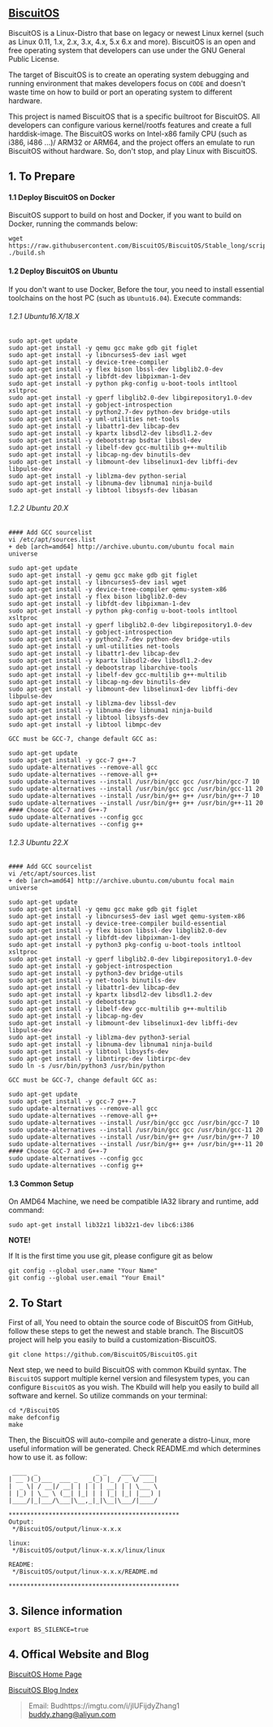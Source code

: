 [BiscuitOS](https://biscuitos.github.io/)                                   
----------------------------------------------

[](https://imgtu.com/i/jIUFij)

BiscuitOS is a Linux-Distro that base on legacy or newest Linux kernel (such as Linux 0.11, 1.x, 2.x, 3.x, 4.x, 5.x 6.x and more).  BiscuitOS is an open and free operating system that  developers can use under the GNU General Public License.

The target of BiscuitOS is to create an operating system debugging and running environment that makes developers focus on `CODE` and doesn't waste time on how to build or port an operating system to different hardware. 

This project is named BiscuitOS that is a specific builtroot for BiscuitOS. All developers can configure various kernel/rootfs features and create a full harddisk-image. The BiscuitOS works on Intel-x86 family CPU (such as i386, i486 ...)/ ARM32 or ARM64, and the project offers an emulate to run BiscuitOS without hardware. So, don't stop, and play Linux with BiscuitOS. 

## 1. To Prepare

#### 1.1 Deploy BiscuitOS on Docker

BiscuitOS support to build on host and Docker, if you want to build on Docker, running the commands below:

```
wget https://raw.githubusercontent.com/BiscuitOS/BiscuitOS/Stable_long/scripts/Docker/build.sh
./build.sh
```

#### 1.2 Deploy BiscuitOS on Ubuntu 

If you don't want to use Docker, Before the tour, you need to install essential toolchains on the host PC (such as `Ubuntu16.04`). Execute commands:

###### 1.2.1 Ubuntu16.X/18.X

```
sudo apt-get update
sudo apt-get install -y qemu gcc make gdb git figlet
sudo apt-get install -y libncurses5-dev iasl wget
sudo apt-get install -y device-tree-compiler
sudo apt-get install -y flex bison lbssl-dev libglib2.0-dev
sudo apt-get install -y libfdt-dev libpixman-1-dev
sudo apt-get install -y python pkg-config u-boot-tools intltool xsltproc
sudo apt-get install -y gperf libglib2.0-dev libgirepository1.0-dev
sudo apt-get install -y gobject-introspection
sudo apt-get install -y python2.7-dev python-dev bridge-utils
sudo apt-get install -y uml-utilities net-tools
sudo apt-get install -y libattr1-dev libcap-dev
sudo apt-get install -y kpartx libsdl2-dev libsdl1.2-dev
sudo apt-get install -y debootstrap bsdtar libssl-dev
sudo apt-get install -y libelf-dev gcc-multilib g++-multilib
sudo apt-get install -y libcap-ng-dev binutils-dev
sudo apt-get install -y libmount-dev libselinux1-dev libffi-dev libpulse-dev
sudo apt-get install -y liblzma-dev python-serial
sudo apt-get install -y libnuma-dev libnuma1 ninja-build
sudo apt-get install -y libtool libsysfs-dev libasan
```

###### 1.2.2 Ubuntu 20.X

```
#### Add GCC sourcelist
vi /etc/apt/sources.list
+ deb [arch=amd64] http://archive.ubuntu.com/ubuntu focal main universe

sudo apt-get update
sudo apt-get install -y qemu gcc make gdb git figlet
sudo apt-get install -y libncurses5-dev iasl wget
sudo apt-get install -y device-tree-compiler qemu-system-x86
sudo apt-get install -y flex bison libglib2.0-dev
sudo apt-get install -y libfdt-dev libpixman-1-dev
sudo apt-get install -y python pkg-config u-boot-tools intltool xsltproc
sudo apt-get install -y gperf libglib2.0-dev libgirepository1.0-dev
sudo apt-get install -y gobject-introspection
sudo apt-get install -y python2.7-dev python-dev bridge-utils
sudo apt-get install -y uml-utilities net-tools
sudo apt-get install -y libattr1-dev libcap-dev
sudo apt-get install -y kpartx libsdl2-dev libsdl1.2-dev
sudo apt-get install -y debootstrap libarchive-tools
sudo apt-get install -y libelf-dev gcc-multilib g++-multilib
sudo apt-get install -y libcap-ng-dev binutils-dev
sudo apt-get install -y libmount-dev libselinux1-dev libffi-dev libpulse-dev
sudo apt-get install -y liblzma-dev libssl-dev 
sudo apt-get install -y libnuma-dev libnuma1 ninja-build
sudo apt-get install -y libtool libsysfs-dev
sudo apt-get install -y libtool libmpc-dev

GCC must be GCC-7, change default GCC as:

sudo apt-get update
sudo apt-get install -y gcc-7 g++-7
sudo update-alternatives --remove-all gcc
sudo update-alternatives --remove-all g++
sudo update-alternatives --install /usr/bin/gcc gcc /usr/bin/gcc-7 10
sudo update-alternatives --install /usr/bin/gcc gcc /usr/bin/gcc-11 20
sudo update-alternatives --install /usr/bin/g++ g++ /usr/bin/g++-7 10
sudo update-alternatives --install /usr/bin/g++ g++ /usr/bin/g++-11 20
#### Choose GCC-7 and G++-7
sudo update-alternatives --config gcc
sudo update-alternatives --config g++
```

###### 1.2.3 Ubuntu 22.X

```
#### Add GCC sourcelist
vi /etc/apt/sources.list
+ deb [arch=amd64] http://archive.ubuntu.com/ubuntu focal main universe

sudo apt-get update
sudo apt-get install -y qemu gcc make gdb git figlet
sudo apt-get install -y libncurses5-dev iasl wget qemu-system-x86
sudo apt-get install -y device-tree-compiler build-essential
sudo apt-get install -y flex bison libssl-dev libglib2.0-dev
sudo apt-get install -y libfdt-dev libpixman-1-dev
sudo apt-get install -y python3 pkg-config u-boot-tools intltool xsltproc
sudo apt-get install -y gperf libglib2.0-dev libgirepository1.0-dev
sudo apt-get install -y gobject-introspection
sudo apt-get install -y python3-dev bridge-utils
sudo apt-get install -y net-tools binutils-dev
sudo apt-get install -y libattr1-dev libcap-dev
sudo apt-get install -y kpartx libsdl2-dev libsdl1.2-dev
sudo apt-get install -y debootstrap
sudo apt-get install -y libelf-dev gcc-multilib g++-multilib
sudo apt-get install -y libcap-ng-dev
sudo apt-get install -y libmount-dev libselinux1-dev libffi-dev libpulse-dev
sudo apt-get install -y liblzma-dev python3-serial
sudo apt-get install -y libnuma-dev libnuma1 ninja-build
sudo apt-get install -y libtool libsysfs-dev
sudo apt-get install -y libntirpc-dev libtirpc-dev
sudo ln -s /usr/bin/python3 /usr/bin/python

GCC must be GCC-7, change default GCC as:

sudo apt-get update
sudo apt-get install -y gcc-7 g++-7
sudo update-alternatives --remove-all gcc
sudo update-alternatives --remove-all g++
sudo update-alternatives --install /usr/bin/gcc gcc /usr/bin/gcc-7 10
sudo update-alternatives --install /usr/bin/gcc gcc /usr/bin/gcc-11 20
sudo update-alternatives --install /usr/bin/g++ g++ /usr/bin/g++-7 10
sudo update-alternatives --install /usr/bin/g++ g++ /usr/bin/g++-11 20
#### Choose GCC-7 and G++-7
sudo update-alternatives --config gcc
sudo update-alternatives --config g++
```

#### 1.3 Common Setup

On AMD64 Machine, we need be compatible IA32 library and runtime, add command:


```
sudo apt-get install lib32z1 lib32z1-dev libc6:i386
```
  
**NOTE!**

If It is the first time you use git, please configure git as below
 
```
git config --global user.name "Your Name"
git config --global user.email "Your Email"
```

## 2. To Start

First of all, You need to obtain the source code of BiscuitOS from GitHub, follow these steps to get the newest and stable branch. The BiscuitOS project will help you easily to build a customization-BiscuitOS.

```
git clone https://github.com/BiscuitOS/BiscuitOS.git
```

Next step, we need to build BiscuitOS with common Kbuild syntax. The `BiscuitOS` support multiple kernel version and filesystem types, you can configure `BiscuitOS` as you wish. The Kbuild will help you easily to build all software and kernel. So utilize commands on your terminal:

```
cd */BiscuitOS
make defconfig
make
```

Then, the BiscuitOS will auto-compile and generate a distro-Linux, more useful information will be generated. Check README.md which determines how to use it. as follow:

```
 ____  _                _ _    ___  ____  
| __ )(_)___  ___ _   _(_) |_ / _ \/ ___| 
|  _ \| / __|/ __| | | | | __| | | \___ \ 
| |_) | \__ \ (__| |_| | | |_| |_| |___) |
|____/|_|___/\___|\__,_|_|\__|\___/|____/ 
                                          
***********************************************
Output:
 */BiscuitOS/output/linux-x.x.x 

linux:
 */BiscuitOS/output/linux-x.x.x/linux/linux 

README:
 */BiscuitOS/output/linux-x.x.x/README.md 

***********************************************
```

## 3. Silence information

```
export BS_SILENCE=true
```

## 4. Offical Website and Blog

[BiscuitOS Home Page](http://www.biscuitos.cn/)

[BiscuitOS Blog Index](http://www.biscuitos.cn/blog/BiscuitOS_Catalogue/)

> Email: Budhttps://imgtu.com/i/jIUFijdyZhang1 <buddy.zhang@aliyun.com>
